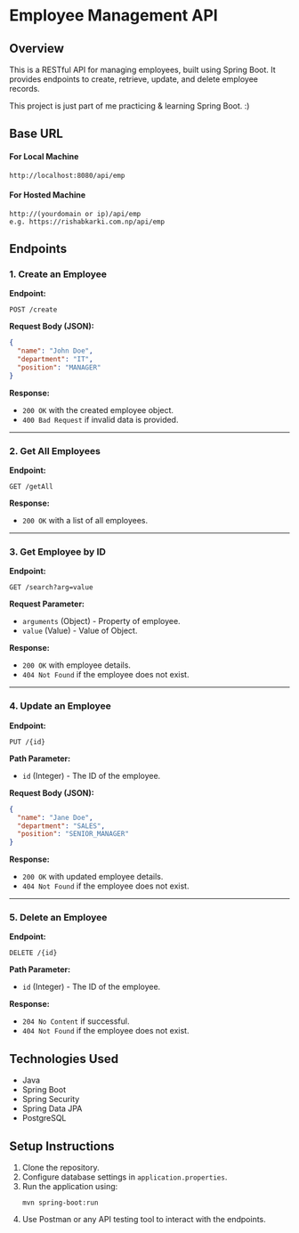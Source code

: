 # Employee Management API

## Overview
This is a RESTful API for managing employees, built using Spring Boot. It provides endpoints to create, retrieve, update, and delete employee records.

This project is just part of me practicing & learning Spring Boot. :)

## Base URL
#### For Local Machine
```
http://localhost:8080/api/emp
```

#### For Hosted Machine
```
http://(yourdomain or ip)/api/emp
e.g. https://rishabkarki.com.np/api/emp
```

## Endpoints

### 1. Create an Employee
**Endpoint:**
```
POST /create
```
**Request Body (JSON):**
```json
{
  "name": "John Doe",
  "department": "IT",
  "position": "MANAGER"
}
```
**Response:**
- `200 OK` with the created employee object.
- `400 Bad Request` if invalid data is provided.

---
### 2. Get All Employees
**Endpoint:**
```
GET /getAll
```
**Response:**
- `200 OK` with a list of all employees.

---
### 3. Get Employee by ID
**Endpoint:**
```
GET /search?arg=value
```
**Request Parameter:**
- `arguments` (Object) - Property of employee.
- `value` (Value) - Value of Object.

**Response:**
- `200 OK` with employee details.
- `404 Not Found` if the employee does not exist.

---
### 4. Update an Employee
**Endpoint:**
```
PUT /{id}
```
**Path Parameter:**
- `id` (Integer) - The ID of the employee.

**Request Body (JSON):**
```json
{
  "name": "Jane Doe",
  "department": "SALES",
  "position": "SENIOR_MANAGER"
}
```
**Response:**
- `200 OK` with updated employee details.
- `404 Not Found` if the employee does not exist.

---
### 5. Delete an Employee
**Endpoint:**
```
DELETE /{id}
```
**Path Parameter:**
- `id` (Integer) - The ID of the employee.

**Response:**
- `204 No Content` if successful.
- `404 Not Found` if the employee does not exist.

## Technologies Used
- Java
- Spring Boot
- Spring Security
- Spring Data JPA
- PostgreSQL

## Setup Instructions
1. Clone the repository.
2. Configure database settings in `application.properties`.
3. Run the application using:
   ```
   mvn spring-boot:run
   ```
4. Use Postman or any API testing tool to interact with the endpoints.
